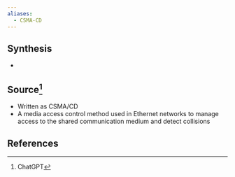 ```yaml
---
aliases:
  - CSMA-CD
---
```

## Synthesis
- 
## Source[^1]
- Written as CSMA/CD
- A media access control method used in Ethernet networks to manage access to the shared communication medium and detect collisions
## References

[^1]: ChatGPT